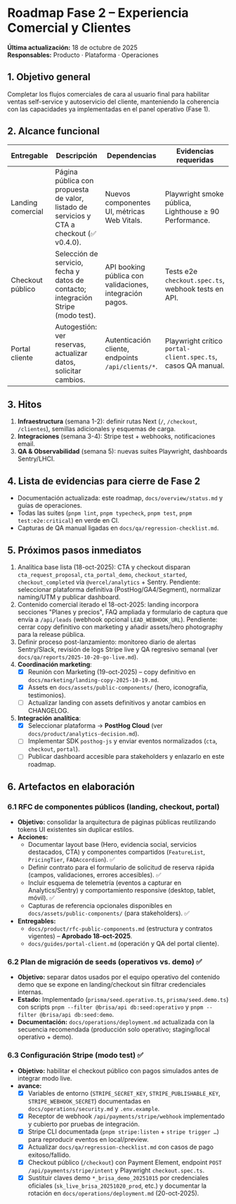 # Roadmap Fase 2 – Experiencia Comercial y Clientes

**Última actualización:** 18 de octubre de 2025  
**Responsables:** Producto · Plataforma · Operaciones

## 1. Objetivo general

Completar los flujos comerciales de cara al usuario final para habilitar ventas self-service y autoservicio del cliente, manteniendo la coherencia con las capacidades ya implementadas en el panel operativo (Fase 1).

## 2. Alcance funcional

| Entregable        | Descripción                                                                               | Dependencias                                             | Evidencias requeridas                                        |
| ----------------- | ----------------------------------------------------------------------------------------- | -------------------------------------------------------- | ------------------------------------------------------------ |
| Landing comercial | Página pública con propuesta de valor, listado de servicios y CTA a checkout (✅ v0.4.0). | Nuevos componentes UI, métricas Web Vitals.              | Playwright smoke pública, Lighthouse ≥ 90 Performance.       |
| Checkout público  | Selección de servicio, fecha y datos de contacto; integración Stripe (modo test).         | API booking pública con validaciones, integración pagos. | Tests e2e `checkout.spec.ts`, webhook tests en API.          |
| Portal cliente    | Autogestión: ver reservas, actualizar datos, solicitar cambios.                           | Autenticación cliente, endpoints `/api/clients/*`.       | Playwright crítico `portal-client.spec.ts`, casos QA manual. |

## 3. Hitos

1. **Infraestructura** (semana 1-2): definir rutas Next (`/`, `/checkout`, `/clientes`), semillas adicionales y esquemas de carga.
2. **Integraciones** (semana 3-4): Stripe test + webhooks, notificaciones email.
3. **QA & Observabilidad** (semana 5): nuevas suites Playwright, dashboards Sentry/LHCI.

## 4. Lista de evidencias para cierre de Fase 2

- Documentación actualizada: este roadmap, `docs/overview/status.md` y guías de operaciones.
- Todas las suites (`pnpm lint`, `pnpm typecheck`, `pnpm test`, `pnpm test:e2e:critical`) en verde en CI.
- Capturas de QA manual ligadas en `docs/qa/regression-checklist.md`.

## 5. Próximos pasos inmediatos

1. Analítica base lista (18-oct-2025): CTA y checkout disparan `cta_request_proposal`, `cta_portal_demo`, `checkout_started`, `checkout_completed` vía `@vercel/analytics` + Sentry. Pendiente: seleccionar plataforma definitiva (PostHog/GA4/Segment), normalizar naming/UTM y publicar dashboard.
2. Contenido comercial iterado el 18-oct-2025: landing incorpora secciones "Planes y precios", FAQ ampliada y formulario de captura que envía a `/api/leads` (webhook opcional `LEAD_WEBHOOK_URL`). Pendiente: cerrar copy definitivo con marketing y añadir assets/hero photography para la release pública.
3. Definir proceso post-lanzamiento: monitoreo diario de alertas Sentry/Slack, revisión de logs Stripe live y QA regresivo semanal (ver `docs/qa/reports/2025-10-20-go-live.md`).
4. **Coordinación marketing**:
   - [x] Reunión con Marketing (19-oct-2025) – copy definitivo en `docs/marketing/landing-copy-2025-10-19.md`.
   - [x] Assets en `docs/assets/public-components/` (hero, iconografía, testimonios).
   - [ ] Actualizar landing con assets definitivos y anotar cambios en CHANGELOG.

5. **Integración analítica**:
   - [x] Seleccionar plataforma → **PostHog Cloud** (ver `docs/product/analytics-decision.md`).
   - [ ] Implementar SDK `posthog-js` y enviar eventos normalizados (`cta`, `checkout`, `portal`).
   - [ ] Publicar dashboard accesible para stakeholders y enlazarlo en este roadmap.

## 6. Artefactos en elaboración

### 6.1 RFC de componentes públicos (landing, checkout, portal)

- **Objetivo:** consolidar la arquitectura de páginas públicas reutilizando tokens UI existentes sin duplicar estilos.
- **Acciones:**
  - Documentar layout base (Hero, evidencia social, servicios destacados, CTA) y componentes compartidos (`FeatureList`, `PricingTier`, `FAQAccordion`). ✅
  - Definir contrato para el formulario de solicitud de reserva rápida (campos, validaciones, errores accesibles). ✅
  - Incluir esquema de telemetría (eventos a capturar en Analytics/Sentry) y comportamiento responsive (desktop, tablet, móvil). ✅
  - Capturas de referencia opcionales disponibles en `docs/assets/public-components/` (para stakeholders). ✅
- **Entregables:**
  - `docs/product/rfc-public-components.md` (estructura y contratos vigentes) – **Aprobado 18-oct-2025**.
  - `docs/guides/portal-client.md` (operación y QA del portal cliente).

### 6.2 Plan de migración de seeds (operativos vs. demo) ✅

- **Objetivo:** separar datos usados por el equipo operativo del contenido demo que se expone en landing/checkout sin filtrar credenciales internas.
- **Estado:** Implementado (`prisma/seed.operativo.ts`, `prisma/seed.demo.ts`) con scripts `pnpm --filter @brisa/api db:seed:operativo` y `pnpm --filter @brisa/api db:seed:demo`.
- **Documentación:** `docs/operations/deployment.md` actualizada con la secuencia recomendada (producción solo operativo; staging/local operativo + demo).

### 6.3 Configuración Stripe (modo test) ✅

- **Objetivo:** habilitar el checkout público con pagos simulados antes de integrar modo live.
- **avance:**
  - [x] Variables de entorno (`STRIPE_SECRET_KEY`, `STRIPE_PUBLISHABLE_KEY`, `STRIPE_WEBHOOK_SECRET`) documentadas en `docs/operations/security.md` y `.env.example`.
  - [x] Receptor de webhook `/api/payments/stripe/webhook` implementado y cubierto por pruebas de integración.
  - [x] Stripe CLI documentada (`pnpm stripe:listen` + `stripe trigger …`) para reproducir eventos en local/preview.
  - [x] Actualizar `docs/qa/regression-checklist.md` con casos de pago exitoso/fallido.
  - [x] Checkout público (`/checkout`) con Payment Element, endpoint `POST /api/payments/stripe/intent` y Playwright `checkout.spec.ts`.
  - [x] Sustituir claves demo `*_brisa_demo_20251015` por credenciales oficiales (`sk_live_brisa_20251020_prod`, etc.) y documentar la rotación en `docs/operations/deployment.md` (20-oct-2025).
